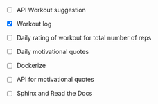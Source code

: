 - [ ] API Workout suggestion

- [x] Workout log

- [ ] Daily rating of workout for total number of reps

- [ ] Daily motivational quotes

- [ ] Dockerize

- [ ] API for motivational quotes

- [ ] Sphinx and Read the Docs


